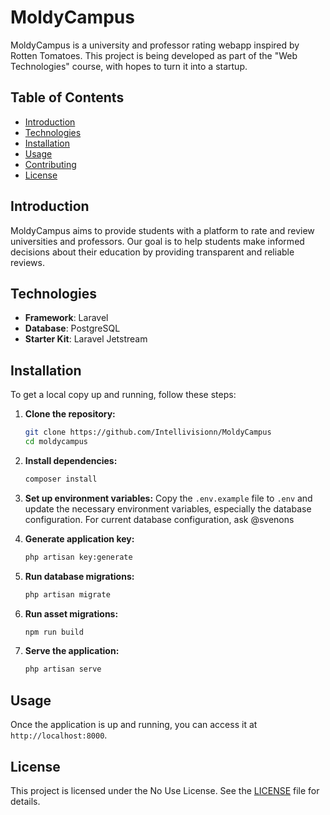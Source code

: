 # MoldyCampus

MoldyCampus is a university and professor rating webapp inspired by Rotten Tomatoes. This project is being developed as part of the "Web Technologies" course, with hopes to turn it into a startup.

## Table of Contents

- [Introduction](#introduction)
- [Technologies](#technologies)
- [Installation](#installation)
- [Usage](#usage)
- [Contributing](#contributing)
- [License](#license)

## Introduction

MoldyCampus aims to provide students with a platform to rate and review universities and professors. Our goal is to help students make informed decisions about their education by providing transparent and reliable reviews.

## Technologies

- **Framework**: Laravel
- **Database**: PostgreSQL
- **Starter Kit**: Laravel Jetstream

## Installation

To get a local copy up and running, follow these steps:

1. **Clone the repository:**
    ```sh
    git clone https://github.com/Intellivisionn/MoldyCampus
    cd moldycampus
    ```

2. **Install dependencies:**
    ```sh
    composer install
    ```

3. **Set up environment variables:**
    Copy the `.env.example` file to `.env` and update the necessary environment variables, especially the database configuration.
    For current database configuration, ask @svenons

4. **Generate application key:**
    ```sh
    php artisan key:generate
    ```

5. **Run database migrations:**
    ```sh
    php artisan migrate
    ```

6. **Run asset migrations:**
    ```sh
    npm run build
    ```

7. **Serve the application:**
    ```sh
    php artisan serve
    ```

## Usage

Once the application is up and running, you can access it at `http://localhost:8000`.

## License

This project is licensed under the No Use License. See the [LICENSE](LICENSE) file for details.
